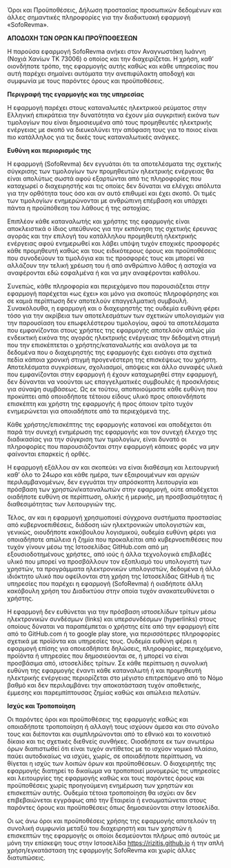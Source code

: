 
Όροι και Προϋποθέσεις, Δήλωση προστασίας προσωπικών δεδομένων και άλλες σημαντικές πληροφορίες για την διαδικτυακή εφαρμογή «SofoRevma».

**ΑΠΟΔΟΧΗ ΤΩΝ ΟΡΩΝ ΚΑΙ ΠΡΟΫΠΟΘΕΣΕΩΝ**

Η παρούσα εφαρμογή  SofoRevma ανήκει στον Αναγνωστάκη Ιωάννη (Νοχιά Χανίων ΤΚ 73006) ο οποίος και την διαχειρίζεται. Η χρήση, καθ’ οιονδήποτε τρόπο, της εφαρμογής αυτής καθώς και κάθε υπηρεσίας που αυτή παρέχει σημαίνει αυτόματα την ανεπιφύλακτη αποδοχή και συμφωνία με τους παρόντες όρους και προϋποθέσεις.


**Περιγραφή της εγαρμογής και της υπηρεσίας**

Η εφαρμογή παρέχει στους καταναλωτές ηλεκτρικού ρεύματος στην Ελληνική επικράτεια την δυνατότητα να έχουν μία συγκριτική εικόνα των τιμολογίων που είναι δημοσιευμένα από τους προμηθευτές ηλεκτρικής ενέργειας με σκοπό να διευκολύνει την απόφαση τους για το ποιος είναι πιο κατάλληλος για τις δικές τους καταναλωτικές ανάγκες.


**Ευθύνη και περιορισμός της**

Η εφαρμογή (SofoRevma) δεν εγγυάται ότι τα αποτελέσματα της σχετικής σύγκρισης των τιμολογίων των προμηθευτών ηλεκτρικής ενέργειας θα είναι απολύτως σωστά αφού εξαρτώνται από τις πληροφορίες που καταχωρεί ο διαχειρηστής και τις οποίες δεν δύναται να ελέγχει απόλυτα για την ορθότητα τους όσο και αν αυτό επιθυμεί και έχει σκοπό. Οι τιμές των τιμολογίων ενημερώνονται με ανθρώπινη επέμβαση και υπάρχει πάντα η προϋπόθεση του λάθους ή της αστοχίας.

Επιπλέον κάθε καταναλωτής και χρήστης της εφαρμογής είναι αποκλειστικά ο ίδιος υπεύθυνος για την εκπόνηση της σχετικής έρευνας αγοράς και την επιλογή του κατάλληλου προμηθευτή ηλεκτρικής ενέργειας αφού ενημερωθεί και λάβει υπόψη τυχόν εποχικές προσφορές κάθε προμηθευτή καθώς και τους ειδικότερους όρους και προϋποθέσεις που συνοδεύουν τα τιμολόγια και τις προσφορές τους και μπορεί να αλλάζουν την τελική χρέωση του ή από ανθρώπινο λάθος ή αστοχία να αναφέρονται εδώ εσφαλμένα ή και να μην αναφέρονται καθόλου.

Συνεπώς, κάθε πληροφορία και περιεχόμενο που παρουσιάζεται στην εφαρμογή παρέχεται «ως έχει» και μόνο για σκοπούς πληροφόρησης και σε καμιά περίπτωση δεν αποτελούν επαγγελματική συμβουλή. Συνακόλουθα, η εφαρμογή και ο διαχειρηστής της ουδεμία ευθύνη φέρει τόσο για την ακρίβεια των αποτελεσμάτων των σχετικών υπολογισμών για την παρουσίαση του επωφελέστερου τιμολογίου, αφού τα αποτελέσματα που εμφανίζονται στους χρήστες της εφαρμογής αποτελούν απλώς μία ενδεικτική εικόνα της αγοράς ηλεκτρικής ενέργειας την δεδομένη στιγμή που την επισκέπτεται ο χρήστης/καταναλωτής και ανάλογα με τα δεδομένα που ο διαχειρηστής της εφαρμογής έχει εισάγει στα σχετικά πεδία κάποια χρονική στιγμή προγενέστερη της επισκέψεως του χρήστη. Αποτελέσματα συγκρίσεων, σχολιασμοί, απόψεις και άλλο συναφές υλικά που εμφανίζονται στην εφαρμογή ή έχουν καταχωρηθεί στην εφαρμογή, δεν δύνανται να νοούνται ως επαγγελματικές συμβουλές ή προσκλήσεις για σύναψη συμβάσεως. Ως εκ τούτου, αποποιούμαστε κάθε ευθύνη που προκύπτει από οποιοδήποτε τέτοιου είδους υλικό προς οποιονδήποτε επισκέπτη και χρήστη της εφαρμογής ή προς όποιον τρίτο τυχόν ενημερώνεται για οποιαδήποτε από τα περιεχόμενά της.

Κάθε χρήστης/επισκέπτης της εφαρμογής κατανοεί και αποδέχεται ότι παρά την συνεχή ενημέρωση της εφαρμογής και τον συνεχή έλεγχο της διαδικασίας για την σύγκριση των τιμολογίων, είναι δυνατό οι πληροφορίες που παρουσιάζονται στην εφαρμογή κάποιες φορές να μην φαίνονται επαρκείς ή ορθές.

Η εφαρμογή εξάλλου αν και σκοπεύει να είναι διαθέσιμη και λειτουργική καθ’ όλο το 24ωρο και κάθε ημέρα, των εξαιρουμένων και αργιών περιλαμβανομένων, δεν εγγυάται την απρόσκοπτη λειτουργία και πρόσβαση των χρηστών/καταναλωτών στην εφαρμογή, ούτε αποδέχεται οιαδήποτε ευθύνη σε περίπτωση, ολικής ή μερικής, μη προσβασιμότητας ή διαθεσιμότητας των λειτουργιών της.

Τέλος, αν και η εφαρμογή χρησιμοποιεί σύγχρονα συστήματα προστασίας από κυβερνοεπιθέσεις, διάδοση ιών ηλεκτρονικών υπολογιστών και, γενικώς, οιουδήποτε κακόβουλου λογισμικού, ουδεμία ευθύνη φέρει για οποιαδήποτε απώλεια ή ζημία που προκαλείται από κυβερνοεπιθέσεις που τυχόν γίνουν μέσω της Ιστοσελίδας GitHub.com από μη εξουσιοδοτημένους χρήστες, από ιούς ή άλλα τεχνολογικά επιβλαβές υλικό που μπορεί να προσβάλλουν τον εξοπλισμό του υπολογιστή των χρηστών, τα προγράμματα ηλεκτρονικών υπολογιστών, δεδομένα ή άλλο ιδιόκτητο υλικό που οφείλονται στη χρήση της Ιστοσελίδας GitHub ή τις υπηρεσίες που παρέχει η εφαρμογή (SofoRevma) ή οιαδήποτε άλλη κακόβουλη χρήση του Διαδικτύου στην οποία τυχόν ανακατευθύνεται ο χρήστης.

Η εφαρμογή δεν ευθύνεται για την πρόσβαση ιστοσελίδων τρίτων μέσω ηλεκτρονικών συνδέσμων (links) και υπερσυνδέσμων (hyperlinks) στους οποίους δύναται να παραπέμπεται ο χρήστης είτε από την εφαρμογή είτε από το GitHub.com ή το google play store, για περισσότερες πληροφορίες σχετικά με προϊόντα και υπηρεσίες τους. Ουδεμία ευθύνη φέρει η εφαρμογή επίσης για οποιεσδήποτε δηλώσεις, πληροφορίες, περιεχόμενο, προϊόντα ή υπηρεσίες που δημοσιεύονται σε, ή μπορεί να είναι προσβάσιμα από, ιστοσελίδες τρίτων. Σε κάθε περίπτωση η συνολική ευθύνη της εφαρμογής έναντι κάθε καταναλωτή ή και προμηθευτή ηλεκτρικής ενέργειας περιορίζεται στο μέγιστο επιτρεπόμενο από το Νόμο βαθμό και δεν περιλαμβάνει την αποκατάσταση τυχόν αποθετικής, έμμεσης και παρεμπίπτουσας ζημίας καθώς και απώλεια πελατών.

**Ισχύς και Τροποποίηση**

Οι παρόντες όροι και προϋποθέσεις της εφαρμογής καθώς και οποιαδήποτε τροποποίηση ή αλλαγή τους ισχύουν άμεσα και στο σύνολο τους και διέπονται και συμπληρώνονται από το εθνικό και το κοινοτικό δίκαιο και τις σχετικές διεθνείς συνθήκες. Οιοσδήποτε εκ των ανωτέρω όρων διαπιστωθεί ότι είναι τυχόν αντίθετος με το ισχύον νομικό πλαίσιο, παύει αυτοδικαίως να ισχύει, χωρίς, σε οποιαδήποτε περίπτωση, να θίγεται η ισχύς των λοιπών όρων και προϋποθέσεων. Ο διαχειρητής της εφαρμογής διατηρεί το δικαίωμα να τροποποιεί μονομερώς τις υπηρεσίες και λειτουργίες της εφαρμογής καθώς και τους παρόντες όρους και προϋποθέσεις χωρίς προηγούμενη ενημέρωση των χρηστών και επισκεπτών αυτής. Ουδεμία τέτοια τροποποίηση θα ισχύει αν δεν επιβεβαιώνεται εγγράφως από την Εταιρεία ή ενσωματώνεται στους παρόντες όρους και προϋποθέσεις όπως δημοσιεύονται στην Ιστοσελίδα.

Οι ως άνω όροι και προϋποθέσεις χρήσης της εφαρμογής αποτελούν τη συνολική συμφωνία μεταξύ του διαχειρηστή και των χρηστών ή επισκεπτών της εφαρμογής οι οποίοι δεσμεύονται πλήρως από αυτούς με μόνη την επίσκεψη τους στην Ιστοσελίδα https://rizitis.github.io ή την απλή χρήση/εγκατάσταση της εφαρμογής SofoRevma και χωρίς άλλες διατυπώσεις.

